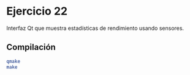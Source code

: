 # Ejercicio 22

Interfaz Qt que muestra estadísticas de rendimiento usando sensores.

## Compilación

```bash
qmake
make
```
